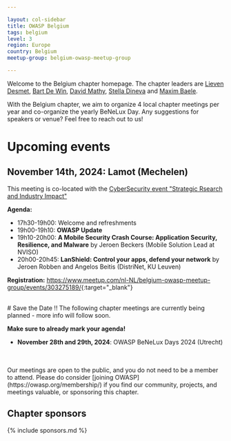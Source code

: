 ```yaml
---

layout: col-sidebar
title: OWASP Belgium
tags: belgium
level: 3
region: Europe
country: Belgium
meetup-group: belgium-owasp-meetup-group

---
```

Welcome to the Belgium chapter homepage. The chapter leaders are
[Lieven Desmet](mailto:lieven.desmet@owasp.org),
[Bart De Win](mailto:bart.dewin@owasp.org),
[David Mathy](mailto:david.mathy@owasp.org),
[Stella Dineva](mailto:stella.dineva@owasp.org) and
[Maxim Baele](mailto:maxim.baele@owasp.org).

With the Belgium chapter, we aim to organize 4 local chapter meetings per year and co-organize the yearly BeNeLux Day. Any suggestions for speakers or venue? Feel free to reach out to us!

# Upcoming events

## November 14th, 2024: Lamot (Mechelen)
This meeting is co-located with the [CyberSecurity event "Strategic Rsearch and Industry Impact"](https://cybersecurity-research.be/event/cybersecurity-strategic-research-and-industry-impact)

**Agenda:**
* 17h30-19h00: Welcome and refreshments
* 19h00-19h10: **OWASP Update**
* 19h10-20h00: **A Mobile Security Crash Course: Application Security, Resilience, and Malware** by Jeroen Beckers (Mobile Solution Lead at NVISO)
* 20h00-20h45: **LanShield: Control your apps, defend your network** by Jeroen Robben and Angelos Beitis (DistriNet, KU Leuven)

**Registration:** <https://www.meetup.com/nl-NL/belgium-owasp-meetup-group/events/303275189/>{:target="_blank"}


<!--
**More events and info**: [on the 'Chapter Meetings' tab](https://owasp.org/www-chapter-belgium/#div-meetings).
-->

<br/>
# Save the Date !! 
The following chapter meetings are currently being planned - more info will follow soon.

**Make sure to already mark your agenda!**

* **November 28th and 29th, 2024**: OWASP BeNeLux Days 2024 (Utrecht)
<br/>
<br/>
Our meetings are open to the public, and you do not need to be a member to attend. Please do consider [joining OWASP](https://owasp.org/membership/) if you find our community, projects, and meetings valuable, or sponsoring this chapter.


## Chapter sponsors
{% include sponsors.md %}
